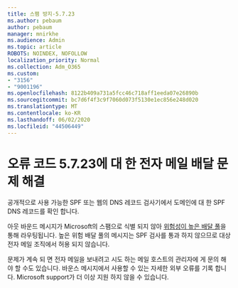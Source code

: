 ```yaml
---
title: 스팸 방지-5.7.23
ms.author: pebaum
author: pebaum
manager: mnirkhe
ms.audience: Admin
ms.topic: article
ROBOTS: NOINDEX, NOFOLLOW
localization_priority: Normal
ms.collection: Adm_O365
ms.custom:
- "3156"
- "9001196"
ms.openlocfilehash: 8122b409a731a5fcc46c718aff1eeda07e26890b
ms.sourcegitcommit: bc7d6f4f3c9f7060d073f5130e1ec856e248d020
ms.translationtype: MT
ms.contentlocale: ko-KR
ms.lasthandoff: 06/02/2020
ms.locfileid: "44506449"
---
```

# <a name="fix-email-delivery-issues-for-error-code-5723"></a>오류 코드 5.7.23에 대 한 전자 메일 배달 문제 해결

공개적으로 사용 가능한 SPF 또는 웹의 DNS 레코드 검사기에서 도메인에 대 한 SPF DNS 레코드를 확인 합니다.

아웃 바운드 메시지가 Microsoft의 스팸으로 식별 되지 않아 [위험성이 높은 배달 풀](https://docs.microsoft.com/microsoft-365/security/office-365-security/high-risk-delivery-pool-for-outbound-messages)을 통해 라우팅됩니다. 높은 위험 배달 풀의 메시지는 SPF 검사를 통과 하지 않으므로 대상 전자 메일 조직에서 허용 되지 않습니다.

문제가 계속 되 면 전자 메일을 보내려고 시도 하는 메일 호스트의 관리자에 게 문의 해야 할 수도 있습니다. 바운스 메시지에서 사용할 수 있는 자세한 외부 오류를 기록 합니다. Microsoft support가 더 이상 지원 하지 않을 수 있습니다.
